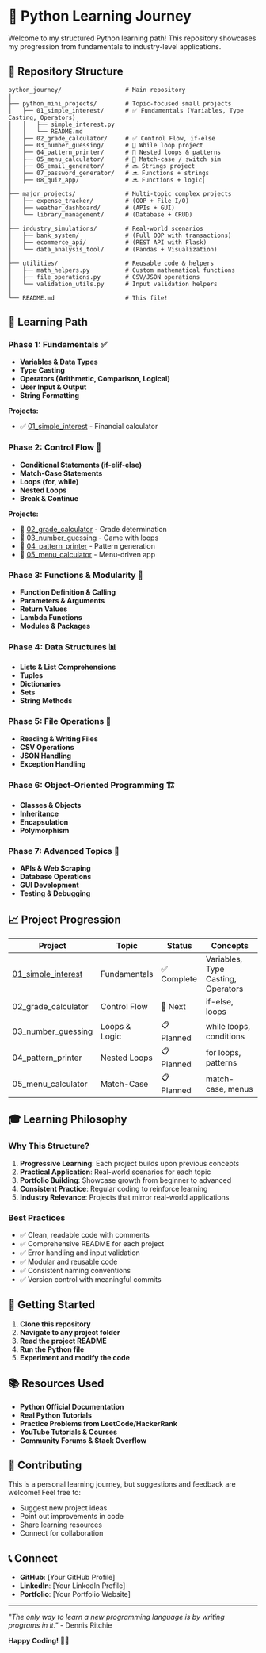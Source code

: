 # 🐍 Python Learning Journey

Welcome to my structured Python learning path! This repository showcases my progression from fundamentals to industry-level applications.

## 📁 Repository Structure

```
python_journey/                  # Main repository
│
├── python_mini_projects/        # Topic-focused small projects 
│   ├── 01_simple_interest/      # ✅ Fundamentals (Variables, Type Casting, Operators)
│   │   ├── simple_interest.py
│   │   └── README.md
│   ├── 02_grade_calculator/     # ✅ Control Flow, if-else
│   ├── 03_number_guessing/      # 🔄 While loop project
│   ├── 04_pattern_printer/      # 🔄 Nested loops & patterns
│   ├── 05_menu_calculator/      # 🔄 Match-case / switch sim
│   ├── 06_email_generator/      # 🔜 Strings project
│   ├── 07_password_generator/   # 🔜 Functions + strings
│   ├── 08_quiz_app/             # 🔜 Functions + logic│   
│
├── major_projects/              # Multi-topic complex projects
│   ├── expense_tracker/         # (OOP + File I/O)
│   ├── weather_dashboard/       # (APIs + GUI)
│   └── library_management/      # (Database + CRUD)
│
├── industry_simulations/        # Real-world scenarios
│   ├── bank_system/             # (Full OOP with transactions)
│   ├── ecommerce_api/           # (REST API with Flask)
│   └── data_analysis_tool/      # (Pandas + Visualization)
│
├── utilities/                   # Reusable code & helpers
│   ├── math_helpers.py          # Custom mathematical functions
│   ├── file_operations.py       # CSV/JSON operations
│   └── validation_utils.py      # Input validation helpers
│
└── README.md                    # This file!
```

## 🎯 Learning Path

### Phase 1: Fundamentals ✅
- **Variables & Data Types**
- **Type Casting**
- **Operators (Arithmetic, Comparison, Logical)**
- **User Input & Output**
- **String Formatting**

**Projects:**
- ✅ [01_simple_interest](python_mini_projects/01_simple_interest/) - Financial calculator

### Phase 2: Control Flow 🔄
- **Conditional Statements (if-elif-else)**
- **Match-Case Statements**
- **Loops (for, while)**
- **Nested Loops**
- **Break & Continue**

**Projects:**
- 🔄 [02_grade_calculator](python_mini_projects/02_grade_calculator/) - Grade determination
- 🔄 [03_number_guessing](python_mini_projects/03_number_guessing/) - Game with loops
- 🔄 [04_pattern_printer](python_mini_projects/04_pattern_printer/) - Pattern generation
- 🔄 [05_menu_calculator](python_mini_projects/05_menu_calculator/) - Menu-driven app

### Phase 3: Functions & Modularity 🔧
- **Function Definition & Calling**
- **Parameters & Arguments**
- **Return Values**
- **Lambda Functions**
- **Modules & Packages**

### Phase 4: Data Structures 📊
- **Lists & List Comprehensions**
- **Tuples**
- **Dictionaries**
- **Sets**
- **String Methods**

### Phase 5: File Operations 📁
- **Reading & Writing Files**
- **CSV Operations**
- **JSON Handling**
- **Exception Handling**

### Phase 6: Object-Oriented Programming 🏗️
- **Classes & Objects**
- **Inheritance**
- **Encapsulation**
- **Polymorphism**

### Phase 7: Advanced Topics 🚀
- **APIs & Web Scraping**
- **Database Operations**
- **GUI Development**
- **Testing & Debugging**

## 📈 Project Progression

| Project | Topic | Status | Concepts |
|---------|-------|--------|----------|
| [01_simple_interest](python_mini_projects/01_simple_interest/) | Fundamentals | ✅ Complete | Variables, Type Casting, Operators |
| 02_grade_calculator | Control Flow | 🔄 Next | if-else, loops |
| 03_number_guessing | Loops & Logic | 📋 Planned | while loops, conditions |
| 04_pattern_printer | Nested Loops | 📋 Planned | for loops, patterns |
| 05_menu_calculator | Match-Case | 📋 Planned | match-case, menus |

## 🎓 Learning Philosophy

### Why This Structure?
1. **Progressive Learning**: Each project builds upon previous concepts
2. **Practical Application**: Real-world scenarios for each topic
3. **Portfolio Building**: Showcase growth from beginner to advanced
4. **Consistent Practice**: Regular coding to reinforce learning
5. **Industry Relevance**: Projects that mirror real-world applications

### Best Practices
- ✅ Clean, readable code with comments
- ✅ Comprehensive README for each project
- ✅ Error handling and input validation
- ✅ Modular and reusable code
- ✅ Consistent naming conventions
- ✅ Version control with meaningful commits

## 🚀 Getting Started

1. **Clone this repository**
2. **Navigate to any project folder**
3. **Read the project README**
4. **Run the Python file**
5. **Experiment and modify the code**

## 📚 Resources Used

- **Python Official Documentation**
- **Real Python Tutorials**
- **Practice Problems from LeetCode/HackerRank**
- **YouTube Tutorials & Courses**
- **Community Forums & Stack Overflow**

## 🤝 Contributing

This is a personal learning journey, but suggestions and feedback are welcome! Feel free to:
- Suggest new project ideas
- Point out improvements in code
- Share learning resources
- Connect for collaboration

## 📞 Connect

- **GitHub**: [Your GitHub Profile]
- **LinkedIn**: [Your LinkedIn Profile]
- **Portfolio**: [Your Portfolio Website]

---

*"The only way to learn a new programming language is by writing programs in it."* - Dennis Ritchie

**Happy Coding! 🐍✨** 